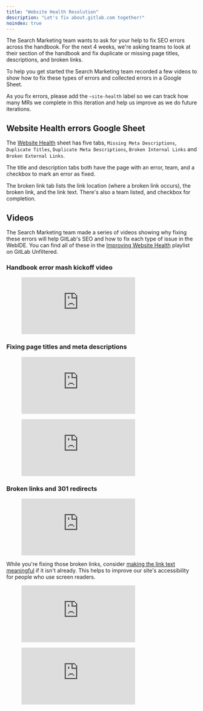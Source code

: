 ```yaml
---
title: "Website Health Resolution"
description: "Let's fix about.gitlab.com together!"
noindex: true
---
```


The Search Marketing team wants to ask for your help to fix SEO errors across the handbook. For the next 4 weeks, we're asking teams to look at their section of the handbook and fix duplicate or missing page titles, descriptions, and broken links.

To help you get started the Search Marketing team recorded a few videos to show how to fix these types of errors and collected errors in a Google Sheet.

As you fix errors, please add the `~site-health` label so we can track how many MRs we complete in this iteration and help us improve as we do future iterations.

## Website Health errors Google Sheet

The [Website Health](https://docs.google.com/spreadsheets/d/1TRfRLrh_dnMVpxGharwMfZBHy8ke62Q50_T7CLkCqEU/edit?usp=sharing) sheet has five tabs, `Missing Meta Descriptions`, `Duplicate Titles`, `Duplicate Meta Descriptions`, `Broken Internal Links` and `Broken External Links`.

The title and description tabs both have the page with an error, team, and a checkbox to mark an error as fixed.

The broken link tab lists the link location (where a broken link occurs), the broken link, and the link text. There's also a team listed, and checkbox for completion.

## Videos

The Search Marketing team made a series of videos showing why fixing these errors will help GitLab's SEO and how to fix each type of issue in the WebIDE. You can find all of these in the [Improving Website Health](https://www.youtube.com/playlist?list=PL05JrBw4t0KpLkZdh-GJdluUjrNeY5X5K) playlist on GitLab Unfiltered.

### Handbook error mash kickoff video

<figure class="video_container">
  <iframe src="https://www.youtube.com/embed/QHBuAwX3pDs" frameborder="0" allowfullscreen="true"> </iframe>
</figure>

### Fixing page titles and meta descriptions

<figure class="video_container">
  <iframe src="https://www.youtube.com/embed/SOOYUiRwZik" frameborder="0" allowfullscreen="true"> </iframe>
</figure>

<figure class="video_container">
  <iframe src="https://www.youtube.com/embed/hcw63x5TGGk" frameborder="0" allowfullscreen="true"> </iframe>
</figure>

### Broken links and 301 redirects

<figure class="video_container">
  <iframe src="https://www.youtube.com/embed/W40ciCKtzpk" frameborder="0" allowfullscreen="true"> </iframe>
</figure>

While you're fixing those broken links, consider [making the link text meaningful](https://handbook.gitlab.com/docs/markdown-guide/#links) if it isn't already. This helps to improve our site's accessibility for people who use screen readers.

<figure class="video_container">
  <iframe src="https://www.youtube.com/embed/1K8irzpGExY" frameborder="0" allowfullscreen="true"> </iframe>
</figure>

<figure class="video_container">
  <iframe src="https://www.youtube.com/embed/VE1gpOzyufs" frameborder="0" allowfullscreen="true"> </iframe>
</figure>
